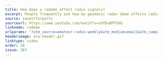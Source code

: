 ```yaml
---
title: How does a radome affect radio signals?
excerpt: People frequently ask how my geodesic radar dome affects radio reception or radio telescope imaging.
source: saveitforparts
sourceurl: https://www.youtube.com/watch?v=cUfDu8PFS9Q
linkname: radome
urlparams: '?utm_source=amateur-radio-weekly&utm_medium=email&utm_campaign=newsletter'
headerimage: arw-header.gif
linktype: video
order: 20
issue: 367
---
```

